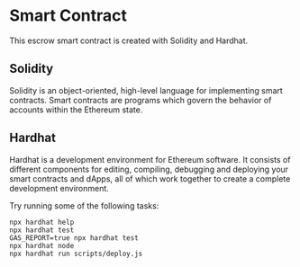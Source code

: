 # Smart Contract

This escrow smart contract is created with Solidity and Hardhat.

## Solidity

Solidity is an object-oriented, high-level language for implementing smart contracts. Smart contracts are programs which govern the behavior of accounts within the Ethereum state.

## Hardhat

Hardhat is a development environment for Ethereum software. It consists of different components for editing, compiling, debugging and deploying your smart contracts and dApps, all of which work together to create a complete development environment.

Try running some of the following tasks:

```shell
npx hardhat help
npx hardhat test
GAS_REPORT=true npx hardhat test
npx hardhat node
npx hardhat run scripts/deploy.js
```
